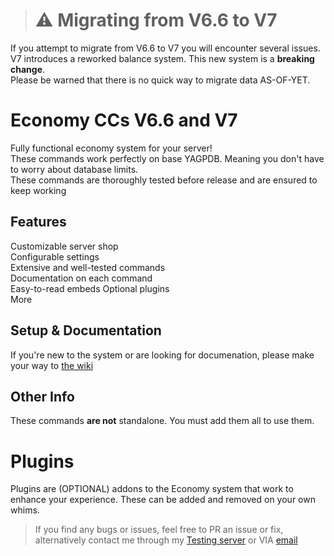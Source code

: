 > # :warning: **Migrating from V6.6 to V7**   

If you attempt to migrate from V6.6 to V7 you will encounter several issues.    
V7 introduces a reworked balance system. This new system is a **breaking change**.  
Please be warned that there is no quick way to migrate data AS-OF-YET.

# Economy CCs V6.6 and V7
Fully functional economy system for your server!    
These commands work perfectly on base YAGPDB. Meaning you don't have to worry about database limits.    
These commands are thoroughly tested before release and are ensured to keep working

## Features
Customizable server shop    
Configurable settings   
Extensive and well-tested commands  
Documentation on each command   
Easy-to-read embeds 
Optional plugins    
More

## Setup & Documentation
If you're new to the system or are looking for documenation, please make your way to [the wiki](https://github.com/Ranger-4297/YAGPDB-ccs/wiki)

## Other Info
These commands **are not** standalone. You must add them all to use them.

# Plugins
Plugins are (OPTIONAL) addons to the Economy system that work to enhance your experience. These can be added and removed on your own whims.

<blockquote>If you find any bugs or issues, feel free to PR an issue or fix, alternatively contact me through my <a href="https://discord.gg/bbvzRgQvB7">Testing server</a> or VIA <a href="mailto:a.rhyker@gmail.com">email</a></blockquote>